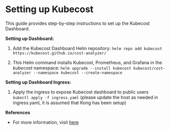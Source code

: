 # Setting up Kubecost
This guide provides step-by-step instructions to set up the Kubecost Dashboard.

**Setting up Dashboard:**

1. Add the Kubecost Dashboard Helm repository: `helm repo add kubecost https://kubecost.github.io/cost-analyzer/
`

2. This Helm command installs Kubecost, Prometheus, and Grafana in the _kubecost_ namespace: `helm upgrade --install kubecost kubecost/cost-analyzer --namespace kubecost --create-namespace
`

**Setting up Dashboard Ingress:**

1. Apply the ingress to expose Kubecost dashboard to public users `kubectl apply -f ingress.yaml` (please update the host as needed in ingress.yaml, it is assumed that Kong has been setup)


**References**

- For more information, visit [here](https://docs.kubecost.com/install-and-configure/install)
